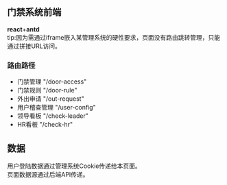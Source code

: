 ## 门禁系统前端
**react**+**antd**  
tip:因为需通过iframe嵌入某管理系统的硬性要求，页面没有路由跳转管理，只能通过拼接URL访问。
### 路由路径
- 门禁管理 "/door-access"
- 门禁规则 "/door-rule"
- 外出申请 "/out-request"
- 用户稽查管理 "/user-config"
- 领导看板 "/check-leader"
- HR看板 "/check-hr"
## 数据 
用户登陆数据通过管理系统Cookie传递给本页面。  
页面数据源通过后端API传递。
